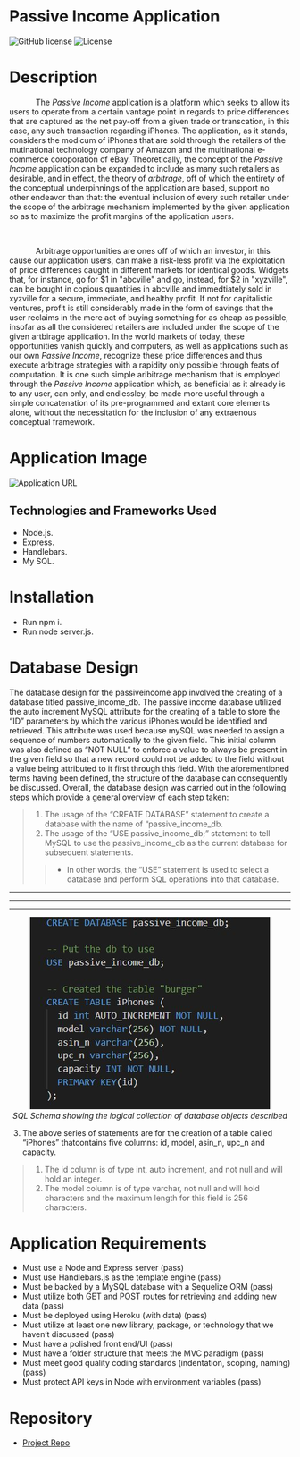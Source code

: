 # Passive Income Application
![GitHub license](https://img.shields.io/badge/Made%20by-%40Eng.JordanNaei-orange)
![License](https://img.shields.io/badge/License-ISC-blue.svg "License Badge")

# Description
   <p>
    &nbsp; &nbsp; &nbsp; &nbsp; &nbsp; &nbsp; The <em>Passive Income</em> application is a platform which seeks to allow its users to operate from a certain vantage point in regards to price differences that are captured as the net pay-off from a given trade or transcation, in this case, any such transaction regarding iPhones. The application, as it stands, considers the modicum of iPhones that are sold through the retailers of the mutinational technology company of Amazon and the multinational e-commerce coroporation of eBay.   Theoretically, the concept of the <em>Passive Income</em> application can be expanded to include as many such retailers as desirable, and in effect, the theory of <i>arbitrage</i>, off of which the entirety of the conceptual underpinnings of the application are based, support no other endeavor than that: the eventual inclusion of every such retailer under the scope of the arbitrage mechanism implemented by the given application so as to maximize the profit margins of the application users. 
    </p>
    <br>
    <p>
   &nbsp; &nbsp; &nbsp;  &nbsp; &nbsp; &nbsp; Arbitrage opportunities are ones off of which an investor, in this cause our application users, can make a risk-less profit via the exploitation of price differences caught in different markets for identical goods. Widgets that, for instance, go for $1 in "abcville" and go, instead, for $2 in "xyzville", can be bought in copious quantities in abcville and immedtiately sold in xyzville for a secure, immediate, and healthy profit. If not for capitalistic ventures, profit is still considerably made in the form of savings that the user reclaims in the mere act of buying something for as cheap as possible, insofar as all the considered retailers are included under the scope of the given artbirage application. In the world markets of today, these opportunities vanish quickly and computers, as well as applications such as our own <em>Passive Income</em>, recognize these price differences and thus execute arbitrage strategies with a rapidity only possible through feats of computation. It is one such simple aribitrage mechanism that is employed through the <em>Passive Income</em> application which, as beneficial as it already is to any user, can only, and endlessley, be made more useful through a simple concatenation of its pre-programmed and extant core elements alone, without the necessitation for the inclusion of any extraenous conceptual framework. 
    </p>

# Application Image




![Application URL](https://still-island-50748.herokuapp.com/)

## Technologies and Frameworks Used
- Node.js.
- Express.
- Handlebars.
- My SQL.

# Installation
- Run npm i.
- Run node server.js.

# Database Design
The database design for the passiveincome app involved the creating of a database titled passive_income_db. The passive income database utilized the auto increment MySQL attribute for the creating of a table to store the “ID” parameters by which the various iPhones would be identified and retrieved. This attribute was used because mySQL was needed to assign a sequence of numbers automatically to the given field. This initial column was also defined as “NOT NULL” to enforce a value to always be present in the given field so that a new record could not be added to the field without a value being attributed to it first through this field. 
With the aforementioned terms having been defined, the structure of the database can consequently be discussed. Overall, the database design was carried out in the following steps which provide a general overview of each step taken:
> 1)	The usage of the “CREATE DATABASE” statement to create a database with the name of “passive_income_db.
> 2)	The usage of the “USE passive_income_db;” statement to tell MySQL to use the passive_income_db as the current database for subsequent statements. 
>>- In other words, the “USE” statement is used to select a database and perform SQL operations into that database. 

<hr>
<hr>
<hr>

<p align="center">
  <img src="https://github.com/razaqabdul8/testdeletelater/blob/main/database%20pic.JPG?raw=true"/>
  <br>
  <em>SQL Schema showing the logical collection of database objects described</em>
</p>

3)	The above series of statements are for the creation of a table called “iPhones” thatcontains five columns: id, model, asin_n, upc_n and capacity. 
> 1)	The id column is of type int, auto increment, and not null and will hold an integer. 
> 2)	The model column is of type varchar, not null and will hold characters and the maximum length for this field is 256 characters. 

# Application Requirements

* Must use a Node and Express server (pass)
* Must use Handlebars.js as the template engine (pass)
* Must be backed by a MySQL database with a Sequelize ORM (pass)
* Must utilize both GET and POST routes for retrieving and adding new data (pass)
* Must be deployed using Heroku (with data) (pass)
* Must utilize at least one new library, package, or technology that we haven’t discussed (pass)
* Must have a polished front end/UI (pass)
* Must have a folder structure that meets the MVC paradigm (pass)
* Must meet good quality coding standards (indentation, scoping, naming) (pass)
* Must protect API keys in Node with environment variables (pass)



# Repository

- [Project Repo](https://github.com/JordanNaei/passiveIncome)

